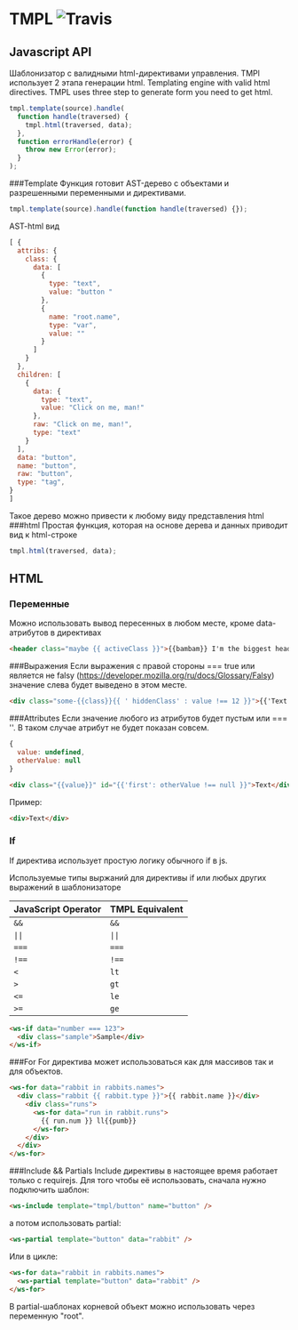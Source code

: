 # TMPL ![Travis](https://travis-ci.org/calacitizen/tmpl.svg?branch=divided)
## Javascript API
Шаблонизатор с валидными html-директивами управления. TMPl использует 2 этапа генерации html.
Templating engine with valid html directives. TMPL uses three step to generate form you need to get html.
```javascript
tmpl.template(source).handle(
  function handle(traversed) {
    tmpl.html(traversed, data);
  },
  function errorHandle(error) {
    throw new Error(error);
  }
);
```

###Template
Функция готовит AST-дерево с объектами и разрешенными переменными и директивами.
```javascript
tmpl.template(source).handle(function handle(traversed) {});
```
AST-html вид
```javascript
[ {
  attribs: {
    class: {
      data: [
        {
          type: "text",
          value: "button "
        },
        {
          name: "root.name",
          type: "var",
          value: ""
        }
      ]
    }
  },
  children: [
    {
      data: {
        type: "text",
        value: "Click on me, man!"
      },
      raw: "Click on me, man!",
      type: "text"
    }
  ],
  data: "button",
  name: "button",
  raw: "button",
  type: "tag",
}
]
```
Такое дерево можно привести к любому виду представления html
###html
Простая функция, которая на основе дерева и данных приводит вид к html-строке
```javascript
tmpl.html(traversed, data);
```
## HTML
### Переменные
Можно использовать вывод пересенных в любом месте, кроме data-атрибутов в директивах
```html
<header class="maybe {{ activeClass }}">{{bambam}} I'm the biggest header in the world</header>
```
###Выражения
Если выражения с правой стороны === true или является не falsy (https://developer.mozilla.org/ru/docs/Glossary/Falsy) значение слева будет выведено в этом месте.
```html
<div class="some-{{class}}{{ ' hiddenClass' : value !== 12 }}">{{'Text': otherValue !== false }} Text</div>
```
###Attributes
Если значение любого из атрибутов будет пустым или === ''. В таком случае атрибут не будет показан совсем. 
```javascript
{
  value: undefined,
  otherValue: null
}
```
```html
<div class="{{value}}" id="{{'first': otherValue !== null }}">Text</div>
```
Пример:
```html
<div>Text</div>
```
### If
If директива использует простую логику обычного if в js.

Используемые типы выржаний для директивы if или любых других выражений в шаблонизаторе

JavaScript Operator | TMPL Equivalent
------------------- | -----------------
`&&`                 | `&&`
<code>&#124;&#124;</code>                | <code>&#124;&#124;</code>
`===`               | `===`
`!==`               | `!==`
`<`                 | `lt`
`>`                 | `gt`
`<=`                | `le`
`>=`                | `ge`

```html
<ws-if data="number === 123">
  <div class="sample">Sample</div>
</ws-if>
```
###For
For директива может использоваться как для массивов так и для объектов.
```html
<ws-for data="rabbit in rabbits.names">
  <div class="rabbit {{ rabbit.type }}">{{ rabbit.name }}</div>
    <div class="runs">
      <ws-for data="run in rabbit.runs">
        {{ run.num }} ll{{pumb}}
      </ws-for>
    </div>
  </div>
</ws-for>
```
###Include && Partials
Include директивы в настоящее время работает только с requirejs. Для того чтобы её использовать, сначала нужно подключить шаблон:
```html
<ws-include template="tmpl/button" name="button" />
```
а потом использовать partial:
```html
<ws-partial template="button" data="rabbit" />
```
Или в цикле:
```html
<ws-for data="rabbit in rabbits.names">
  <ws-partial template="button" data="rabbit" />
</ws-for>
```
В partial-шаблонах корневой объект можно использовать через переменную "root".




